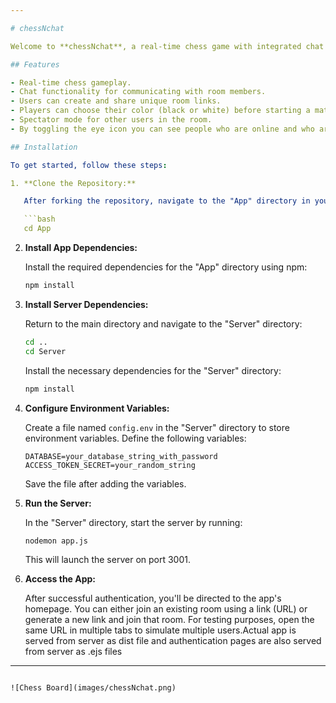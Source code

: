 ```yaml
---

# chessNchat

Welcome to **chessNchat**, a real-time chess game with integrated chat functionality. This project utilizes websockets through the Socket.IO library, enabling users to engage in live chess matches and communicate with opponents via chat.

## Features

- Real-time chess gameplay.
- Chat functionality for communicating with room members.
- Users can create and share unique room links.
- Players can choose their color (black or white) before starting a match.
- Spectator mode for other users in the room.
- By toggling the eye icon you can see people who are online and who are typing.

## Installation

To get started, follow these steps:

1. **Clone the Repository:**

   After forking the repository, navigate to the "App" directory in your terminal:

   ```bash
   cd App
   ```

2. **Install App Dependencies:**

   Install the required dependencies for the "App" directory using npm:

   ```bash
   npm install
   ```

3. **Install Server Dependencies:**

   Return to the main directory and navigate to the "Server" directory:

   ```bash
   cd ..
   cd Server
   ```

   Install the necessary dependencies for the "Server" directory:

   ```bash
   npm install
   ```

4. **Configure Environment Variables:**

   Create a file named `config.env` in the "Server" directory to store environment variables. Define the following variables:

   ```env
   DATABASE=your_database_string_with_password
   ACCESS_TOKEN_SECRET=your_random_string
   ```

   Save the file after adding the variables.

5. **Run the Server:**

   In the "Server" directory, start the server by running:

   ```bash
   nodemon app.js
   ```

   This will launch the server on port 3001.

6. **Access the App:**

   After successful authentication, you'll be directed to the app's homepage. You can either join an existing room using a link (URL) or generate a new link and join that room. For testing purposes, open the same URL in multiple tabs to simulate multiple users.Actual app is served from server as dist file and authentication pages are also served from server as .ejs files 
   
---
```

![Chess Board](images/chessNchat.png)

